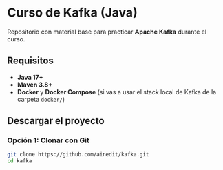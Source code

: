 # Curso de Kafka (Java)

Repositorio con material base para practicar **Apache Kafka** durante el curso.

## Requisitos

- **Java 17+**
- **Maven 3.8+**
- **Docker** y **Docker Compose** (si vas a usar el stack local de Kafka de la carpeta `docker/`)

## Descargar el proyecto

### Opción 1: Clonar con Git
```bash
git clone https://github.com/ainedit/kafka.git
cd kafka
